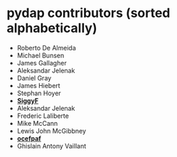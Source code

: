pydap contributors (sorted alphabetically)
==========================================

* Roberto De Almeida
* Michael Bunsen
* James Gallagher
* Aleksandar Jelenak
* Daniel Gray
* James Hiebert
* Stephan Hoyer
* **[SiggyF](https://github.com/SiggyF)**
* Aleksandar Jelenak
* Frederic Laliberte
* Mike McCann
* Lewis John McGibbney
* **[ocefpaf](https://github.com/ocefpaf)**
* Ghislain Antony Vaillant
